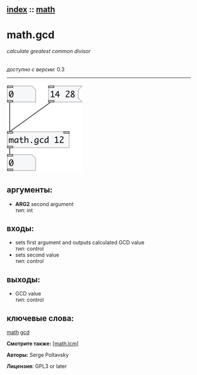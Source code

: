[index](index.html) :: [math](category_math.html)
---

# math.gcd

###### calculate greatest common divisor

*доступно с версии:* 0.3

---




[![example](../examples/img/math.gcd.jpg)](../examples/pd/math.gcd.pd)



## аргументы:

* **ARG2**
second argument<br>
_тип:_ int<br>







## входы:

* sets first argument and outputs calculated GCD value<br>
_тип:_ control
* sets second value<br>
_тип:_ control



## выходы:

* GCD value<br>
_тип:_ control



## ключевые слова:

[math](keywords/math.html)
[gcd](keywords/gcd.html)



**Смотрите также:**
[\[math.lcm\]](math.lcm.html)




**Авторы:** Serge Poltavsky




**Лицензия:** GPL3 or later





